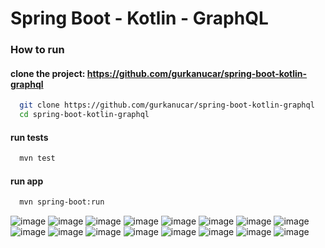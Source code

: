 # Spring Boot - Kotlin - GraphQL


### How to run

#### clone the project: https://github.com/gurkanucar/spring-boot-kotlin-graphql

```bash
  git clone https://github.com/gurkanucar/spring-boot-kotlin-graphql
  cd spring-boot-kotlin-graphql
```
#### run tests


```bash
  mvn test
```

#### run app

```bash
  mvn spring-boot:run
```

![image](./slides/Slide1.png)
![image](./slides/Slide2.png)
![image](./slides/Slide3.png)
![image](./slides/Slide4.png)
![image](./slides/Slide5.png)
![image](./slides/Slide6.png)
![image](./slides/Slide7.png)
![image](./slides/Slide8.png)
![image](./slides/Slide9.png)
![image](./slides/Slide10.png)
![image](./slides/Slide11.png)
![image](./slides/Slide12.png)
![image](./slides/Slide13.png)
![image](./slides/Slide14.png)
![image](./slides/Slide15.png)
![image](./slides/Slide16.png)
